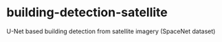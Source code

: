 # building-detection-satellite
U-Net based building detection from satellite imagery (SpaceNet dataset)
